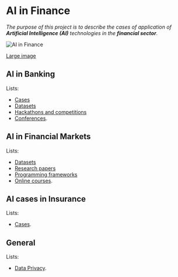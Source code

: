 
# AI in Finance

_The purpose of this project is to describe the cases of application of __Artificial Intelligence (AI)__ technologies in the __financial sector__._

![AI in Finance](https://static.0xcode.in/images/ai-in-finance.png?v=2)

[Large image](https://static.0xcode.in/images/ai-in-finance.large.png)

## AI in __Banking__

Lists:

- [Cases](banking/cases.md)
- [Datasets](banking/datasets.md)
- [Hackathons and competitions](banking/hackathons.md)
- [Conferences](banking/conferences.md).

## AI in __Financial Markets__

Lists:

- [Datasets](markets/datasets.md)
- [Research papers](markets/research_papers.md)
- [Programming frameworks](markets/frameworks.md)
- [Online courses](markets/courses.md).

## AI cases in __Insurance__

Lists:

- [Cases](insurance/cases.md).

## General

Lists:

- [Data Privacy](data_privacy.md).
